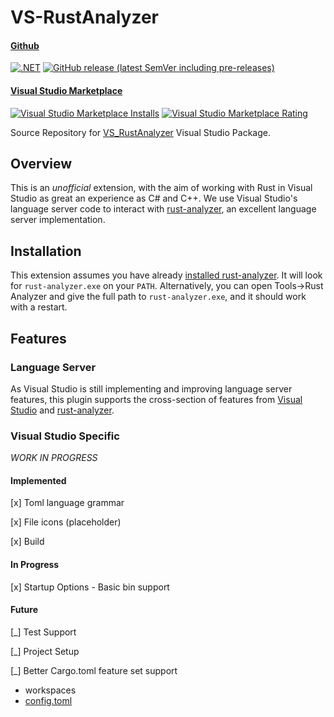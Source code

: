 # VS-RustAnalyzer

#### [Github](https://github.com/cchharris/VS-RustAnalyzer)
[![.NET](https://github.com/cchharris/VS-RustAnalyzer/actions/workflows/dotnet.yml/badge.svg)](https://github.com/cchharris/VS-RustAnalyzer/actions/workflows/dotnet.yml)  [![GitHub release (latest SemVer including pre-releases)](https://img.shields.io/github/v/release/cchharris/VS-RustAnalyzer?include_prereleases)](https://github.com/cchharris/VS-RustAnalyzer/releases)

#### [Visual Studio Marketplace](https://marketplace.visualstudio.com/items?itemName=cchharris.vsrustanalyzer&ssr=false#overview)

[![Visual Studio Marketplace Installs](https://img.shields.io/visual-studio-marketplace/i/cchharris.vsrustanalyzer)](https://marketplace.visualstudio.com/items?itemName=cchharris.vsrustanalyzer&ssr=false#overview)  [![Visual Studio Marketplace Rating](https://img.shields.io/visual-studio-marketplace/r/cchharris.vsrustanalyzer)](https://marketplace.visualstudio.com/items?itemName=cchharris.vsrustanalyzer&ssr=false#overview)

Source Repository for [VS_RustAnalyzer](https://marketplace.visualstudio.com/items?itemName=cchharris.vsrustanalyzer) Visual Studio Package.

## Overview

This is an *unofficial* extension, with the aim of working with Rust in Visual Studio as great an experience as C# and C++.  We use Visual Studio's language server code to interact with [rust-analyzer](https://rust-analyzer.github.io/), an excellent language server implementation.

## Installation

This extension assumes you have already [installed rust-analyzer](https://rust-analyzer.github.io/manual.html#rust-analyzer-language-server-binary).  It will look for `rust-analyzer.exe` on your `PATH`.  Alternatively, you can open Tools->Rust Analyzer and give the full path to `rust-analyzer.exe`, and it should work with a restart.

## Features
### Language Server
As Visual Studio is still implementing and improving language server features, this plugin supports the cross-section of features from [Visual Studio](https://docs.microsoft.com/en-us/visualstudio/extensibility/adding-an-lsp-extension?view=vs-2022) and [rust-analyzer](https://github.com/rust-lang/rust-analyzer).

### Visual Studio Specific
_WORK IN PROGRESS_

#### Implemented

[x] Toml language grammar

[x] File icons (placeholder)

[x] Build

#### In Progress

[x] Startup Options - Basic bin support

#### Future

[_] Test Support

[_] Project Setup

[_] Better Cargo.toml feature set support
 * workspaces
 * [config.toml](https://doc.rust-lang.org/cargo/reference/config.html)
